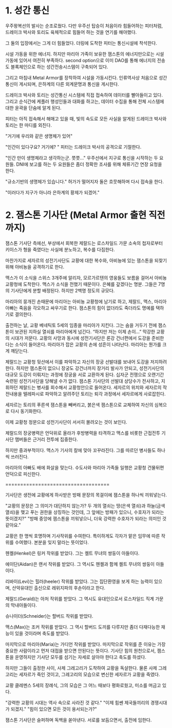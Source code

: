 # 1. 성간 통신

우주왕복선의 발사는 순조로웠다. 
다만 우주선 탑승이 처음이라 힘들어하는 피터처럼, 
드레이크 박사와 토리도 육체적으로 힘들어 하는 것을 연기를 해야했다. 

그 둘의 입장에서는 그게 더 힘들었다. 
더링에 도착한 피터는 통신시설에 착석한다.

시설 가동을 위한 에너지.
하지만 마리아 가족이 보유한 잼스톤의 에너지만으로는 시설 가동에 있어서 여전히 부족하다.
second option으로 이미 DAO를 통해 에너지의 전송도 블록체인으로 하는 성간전송시스템이 구축되어 있다.

그리고 마침내 Metal Armor를 장착하여 시설을 가동시킨다.
인류역사상 처음으로 성간통신이 게시되며, 은하계의 다른 외계문명과 통신을 게시한다.

드레이크 박사와 토리는 성간통신 시스템에 직접 접속하여 데이터를 빨아들이고 있다. 
그리고 순식간에 케플러 행성인들과 대화를 하고는, 데이터 수집을 통해 전체 시스템에 대한 윤곽을 단숨에 알게 된다. 

피터는 아직 접속해서 해매고 있을 때, 
빛의 속도로 모든 사실을 알게된 드레이크 박사와 토리는 한 마디를 외친다. 

"거기에 우리와 같은 생명체가 있어"

"인간이 있다구요? 거기에? "
피터는 드레이크 박사의 공격으로 기절한다. 

"인간 만이 생명체라고 생각하는군. 쯧쯧..."
우주선에서 지구로 통신을 시작하는 두 요원들. 
DNI에 보고를 하는 두 요원들은 좀더 정확한 조사를 위해 체류기간 연장 요청을 한다. 

"규소기반의 생명체가 있습니다."
허가가 떨어지자 둘은 흐뭇해하며 다시 접속을 한다. 

"이러다가 지구가 아니라 은하계의 황제가 되겠어."


# 2. 잼스톤 기사단 (Metal Armor 출현 직전까지)

잼스톤 기사단 측에선, 부상에서 회복한 제랄드는 로스차일드 가문 소속의 첩자로부터 키이스가 형을 죽였다는 사실에 분노하고, 복수를 다짐한다. 

마찬가지로 세자르의 성전기사단도 교황에 대한 복수와, 아비뇽에 있는 잼스톤을 되찾기 위해 아비뇽을 공격하기로 한다. 

맥스가 이 소식을 스위스 3개주에 알리자, 모르가르텐의 영웅들도 보름을 걸어서 아비뇽 교황청에 도착한다. 
맥스가 소식을 전했기 때문이다. 은혜를 갚겠다는 명분.
그들은 7명의 기사단에게 분할 배정된다. 
하지만 2백명 정도의 규모다. 

마리아의 뭉개진 손때문에 마리아는 아비뇽 교황청에 남기로 하고, 
제랄드, 맥스, 마리아 아빠는 죽음을 각오하고 싸우기로 한다. 
잼스톤의 힘이 없더라도 죽더라도 명예를 택하기로 결의한다. 

출전하는 날, 
교황 베네틱토 5세의 임종을 마리아가 지킨다. 그는 숨을 거두기 전에 잼스톤이 보관된 지하실 열쇠를 마리아에게 넘긴다. 
“하지만 저는 이제 손이…”
막강한 교황의 시대가 저문다.
교황의 사망과 동시에 성전기사단은 론강 건너편에서 도강을 준비한다는 소식이 들어온다. 
마리아가 잡은 교황의 손에 성흔이 나타난다. 
마리아는 뭔가를 크게 깨닫는다. 

제랄드는 교황청 뒷산에서 이를 파악하고 자신의 장궁 선발대를 보내어 도강을 저지하려 한다. 
하지만 잼스톤이 없으니 장궁도 강건너까지 장거리 발사가 안되고, 
성전기사단의 대규모 도강이 이뤄지는 과정에 장궁을 서로 교환하게 된다. 
십자군 전쟁으로 오랜기간 숙련된 성전기사단을 당해낼 수가 없다. 
잼스톤 기사단의 선발대 상당수가 전사하고, 지휘하던 제랄드는 병사를 회수해서 교황청안으로 들어온다. 
세자르의 위치와 세자르의 작전내용을 텔레파시로 파악하고 알려주던 토리는 퇴각 과정에서 세자르에게 사로잡힌다. 

세자르는 토리의 푸른색 잼스톤을 빼버리고, 붉은색 잼스톤으로 교체하여 자신의 심복으로 다시 동기화한다. 

이제 교황청 정문으로 성전기사단이 서서히 몰려오는 것이 보인다. 

제랄드의 장궁병력은 언덕위로 올라가 후방병력을 타격하고
맥스를 비롯한 근접전투 기사단 맴버들은 근거리 전투에 집중한다. 

하지만 중과부적이다. 
맥스가 기사의 칼에 맞아 꼬꾸라진다. 
그를 따르던 병사들도 하나씩 쓰러진다. 

마리아의 아빠도 배에 화살을 맞는다. 
수도사와 마리아 가족들 일행은 교황청 건물뒤편 언덕으로 피신한다. 

===================================

기사단은 생전에 교황에게 하사받은 방패 문장의 목걸이에 잼스톤을 하나씩 끼워넣는다. 

"교황의 문장은 그 의미가 대단하지 않는가? 
두 개의 열쇠는 땅(은색 열쇠)과 하늘(금색 열쇠)을 맺고 푸는 권한을 상징하는 것인데, 
그 앞에는 방패가 있으니, 수호자가 되라는 뜻이겠지?"
"방패 중앙에 잼스톤을 끼워넣으니, 더욱 강력한 수호자가 되라는 의미인 것 같아요."

교황은 한 명씩 호명하며 기사작위를 수여한다. 
특이하게도 각자가 맡은 임무에 따른 작위를 수여했다. 
본분을 잊지 말라는 뜻이었다. 

헨켈(Henkel)은 링커 작위를 받았다. 
그는 켈트 무녀의 쌍둥이 아들이다. 

에이단(Aidan)은 랜서 작위를 받았다. 
그 역시도 헨켈과 함께 켈트 무녀의 쌍둥이 아들이다. 

리바이(Levi)는 힐러(heeler) 작위를 받았다.
그는 집단환영을 보게 하는 능력이 있으며, 산악유대인 출신으로 레위지파의 후손이라고 한다. 

제랄드(Gerald)는 아처 작위를 받았다. 그 역시도 유대인으로서 로스차일드 직계 가문의 막내아들이다. 

슈나이더(Schneider)는 할버드 작위를 받았다. 

맥스(Max)는 조커 작위를 받았다. 그 역시 할버드 도끼를 다루지만 좀더 다재다능한 재능이 있을 것이라며 축도를 받았다. 

마지막으로 마리아(Maria)는 가디언 작위를 받았다. 
마지막으로 작위를 준 이유는 가장 중요한 사람이라고 먼저 대접을 받으면 안된다는 뜻이다. 
기사단 힘의 원천으로서, 잼스톤을 운영하지만 기사단 모두를 섬기는 자세로 살아야 한다고 축도를 하셨다. 

하지만 그들이 출정한 사이, 사제 그레고리가 도착하여 교황을 독살한다.
물론 사제 그레고리는 세자르가 죽인 것이고, 
그레고리의 모습으로 변신한 세자르가 교황을 죽였다. 

교황 클레멘스 5세의 장례식, 
그의 모습은 그 어느 때보다 평화로웠고, 미소를 머금고 있다. 

"강력한 교황의 시대는 역사 속으로 사라진 것 같다."
"이제 힘쎈 제국들끼리의 경쟁시대가 되겠지."
"힘이 있으면 모든 것이 용서되는가?"

잼스톤 기사단은 슬퍼하며 독백을 쏟아낸다. 
서로를 보듬으면서, 출전에 임한다. 